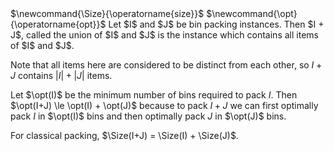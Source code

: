 <span class="invisible">
$\newcommand{\Size}{\operatorname{size}}$
$\newcommand{\opt}{\operatorname{opt}}$
</span>
Let $I$ and $J$ be bin packing instances.
Then $I + J$, called the union of $I$ and $J$ is the instance
which contains all items of $I$ and $J$.

Note that all items here are considered to be distinct from each other,
so $I+J$ contains $|I| + |J|$ items.

Let $\opt(I)$ be the minimum number of bins required to pack $I$.
Then $\opt(I+J) \le \opt(I) + \opt(J)$
because to pack $I+J$ we can first optimally pack $I$ in $\opt(I)$ bins
and then optimally pack $J$ in $\opt(J)$ bins.

For classical packing,
$\Size(I+J) = \Size(I) + \Size(J)$.
